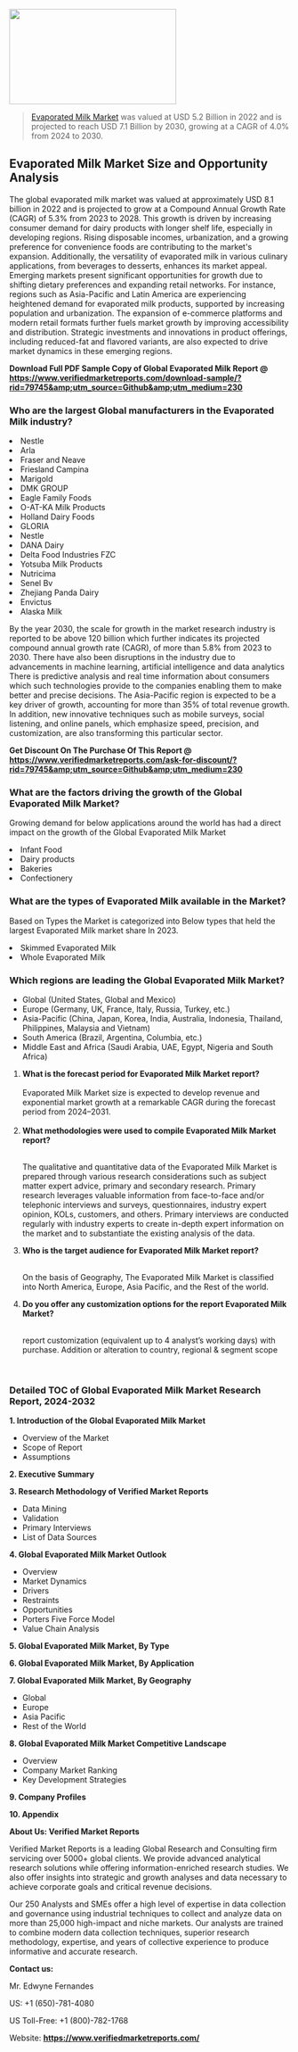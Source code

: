 <img src="https://ffe5etoiles.com/wp-content/uploads/2024/12/MST1-300x171.png" alt="" width="300" height="171" class="alignnone size-medium wp-image-20088" /><blockquote><p><p><a href="https://www.verifiedmarketreports.com/download-sample/?rid=79745&utm_source=Github&utm_medium=230" target="_blank">Evaporated Milk Market</a> was valued at USD 5.2 Billion in 2022 and is projected to reach USD 7.1 Billion by 2030, growing at a CAGR of 4.0% from 2024 to 2030.</p></blockquote><p><h2>Evaporated Milk Market Size and Opportunity Analysis</h2> The global evaporated milk market was valued at approximately USD 8.1 billion in 2022 and is projected to grow at a Compound Annual Growth Rate (CAGR) of 5.3% from 2023 to 2028. This growth is driven by increasing consumer demand for dairy products with longer shelf life, especially in developing regions. Rising disposable incomes, urbanization, and a growing preference for convenience foods are contributing to the market's expansion. Additionally, the versatility of evaporated milk in various culinary applications, from beverages to desserts, enhances its market appeal. Emerging markets present significant opportunities for growth due to shifting dietary preferences and expanding retail networks. For instance, regions such as Asia-Pacific and Latin America are experiencing heightened demand for evaporated milk products, supported by increasing population and urbanization. The expansion of e-commerce platforms and modern retail formats further fuels market growth by improving accessibility and distribution. Strategic investments and innovations in product offerings, including reduced-fat and flavored variants, are also expected to drive market dynamics in these emerging regions. </p><p class=""><strong>Download Full PDF Sample Copy of Global Evaporated Milk Report @ <a href="https://www.verifiedmarketreports.com/download-sample/?rid=79745&amp;utm_source=Github&amp;utm_medium=230" target="_blank">https://www.verifiedmarketreports.com/download-sample/?rid=79745&amp;utm_source=Github&amp;utm_medium=230</a></strong></p><h3 id="" class="">Who are the largest Global manufacturers in the Evaporated Milk industry?</h3><p><li>Nestle</li><li> Arla</li><li> Fraser and Neave</li><li> Friesland Campina</li><li> Marigold</li><li> DMK GROUP</li><li> Eagle Family Foods</li><li> O-AT-KA Milk Products</li><li> Holland Dairy Foods</li><li> GLORIA</li><li> Nestle</li><li> DANA Dairy</li><li> Delta Food Industries FZC</li><li> Yotsuba Milk Products</li><li> Nutricima</li><li> Senel Bv</li><li> Zhejiang Panda Dairy</li><li> Envictus</li><li> Alaska Milk</li></p><div class=""><div class="" dir="" data-message-author-role="" data-message-id="" data-message-model-slug=""><div class=""><div class=""><div class=""><div class="" dir="" data-message-author-role="" data-message-id="" data-message-model-slug=""><div class=""><div class=""><p>By the year 2030, the scale for growth in the market research industry is reported to be above 120 billion which further indicates its projected compound annual growth rate (CAGR), of more than 5.8% from 2023 to 2030. There have also been disruptions in the industry due to advancements in machine learning, artificial intelligence and data analytics There is predictive analysis and real time information about consumers which such technologies provide to the companies enabling them to make better and precise decisions. The Asia-Pacific region is expected to be a key driver of growth, accounting for more than 35% of total revenue growth. In addition, new innovative techniques such as mobile surveys, social listening, and online panels, which emphasize speed, precision, and customization, are also transforming this particular sector.</p><p><strong>Get Discount On The Purchase Of This Report @&nbsp; <a href="https://www.verifiedmarketreports.com/ask-for-discount/?rid=79745&amp;utm_source=Github&amp;utm_medium=230" target="_blank">https://www.verifiedmarketreports.com/ask-for-discount/?rid=79745&amp;utm_source=Github&amp;utm_medium=230</a></strong></p></div></div></div></div></div></div></div></div><h3 id="" class="">What are the factors driving the growth of the Global Evaporated Milk Market?</h3><p id="" class="">Growing demand for below applications around the world has had a direct impact on the growth of the Global Evaporated Milk Market</p><p id="" class=""><li>Infant Food</li><li> Dairy products</li><li> Bakeries</li><li> Confectionery</li></p><h3 id="" class="">What are the types of Evaporated Milk available in the Market?</h3><p id="" class="">Based on Types the Market is categorized into Below types that held the largest Evaporated Milk market share In 2023.</p><p id="" class=""><li>Skimmed Evaporated Milk</li><li> Whole Evaporated Milk</li></p><h3 id="" class="">Which regions are leading the Global Evaporated Milk Market?</h3><ul><li>Global (United States, Global and Mexico)</li><li>Europe (Germany, UK, France, Italy, Russia, Turkey, etc.)</li><li>Asia-Pacific (China, Japan, Korea, India, Australia, Indonesia, Thailand, Philippines, Malaysia and Vietnam)</li><li>South America (Brazil, Argentina, Columbia, etc.)</li><li>Middle East and Africa (Saudi Arabia, UAE, Egypt, Nigeria and South Africa)</li></ul><p><ol><li><strong>What is the forecast period for Evaporated Milk Market report?<br /></strong><br /><span data-sheets-root="1" data-sheets-value="{&quot;1&quot;:2,&quot;2&quot;:&quot;XXXX size is expected to develop revenue and exponential market growth at a remarkable CAGR during the forecast period from 2024&ndash;2030.&quot;}" data-sheets-userformat="{&quot;2&quot;:12674,&quot;4&quot;:{&quot;1&quot;:2,&quot;2&quot;:16776960},&quot;10&quot;:2,&quot;11&quot;:0,&quot;15&quot;:&quot;Arial&quot;,&quot;16&quot;:12}">Evaporated Milk Market size is expected to develop revenue and exponential market growth at a remarkable CAGR during the forecast period from 2024&ndash;2031.</span><br /><br /></li><li><strong>What methodologies were used to compile Evaporated Milk Market report?<br /><br /></strong><p>The qualitative and quantitative data of the&nbsp;Evaporated Milk Market is prepared through various research considerations such as subject matter expert advice, primary and secondary research. Primary research leverages valuable information from face-to-face and/or telephonic interviews and surveys, questionnaires, industry expert opinion, KOLs, customers, and others. Primary interviews are conducted regularly with industry experts to create in-depth expert information on the market and to substantiate the existing analysis of the data.&nbsp;</p></li><li><strong>Who is the target audience for Evaporated Milk Market report?<br /><br /></strong><p>On the basis of Geography, The&nbsp;Evaporated Milk Market is classified into North America, Europe, Asia Pacific, and the Rest of the world.</p></li><li><strong>Do you offer any customization options for the report Evaporated Milk Market?<br /><br /></strong><p>report customization (equivalent up to 4 analyst&rsquo;s working days) with purchase. Addition or alteration to country, regional &amp; segment scope</p><p>&nbsp;</p></li></ol></p><h3 id="" class="">Detailed TOC of Global Evaporated Milk Market Research Report, 2024-2032</h3><p id="" class=""><strong>1. Introduction of the Global Evaporated Milk Market</strong></p><ul><li>Overview of the Market</li><li>Scope of Report</li><li>Assumptions</li></ul><p id="" class=""><strong>2. Executive Summary</strong></p><p id="" class=""><strong>3. Research Methodology of&nbsp;Verified Market Reports</strong></p><ul><li>Data Mining</li><li>Validation</li><li>Primary Interviews</li><li>List of Data Sources</li></ul><p id="" class=""><strong>4. Global Evaporated Milk Market Outlook</strong></p><ul><li>Overview</li><li>Market Dynamics</li><li>Drivers</li><li>Restraints</li><li>Opportunities</li><li>Porters Five Force Model</li><li>Value Chain Analysis</li></ul><p id="" class=""><strong>5. Global Evaporated Milk Market, By&nbsp;Type</strong></p><p id="" class=""><strong>6. Global Evaporated Milk Market, By Application</strong></p><p id="" class=""><strong>7. Global Evaporated Milk Market, By Geography</strong></p><ul><li>Global</li><li>Europe</li><li>Asia Pacific</li><li>Rest of the World</li></ul><p id="" class=""><strong>8. Global Evaporated Milk Market Competitive Landscape</strong></p><ul><li>Overview</li><li>Company Market Ranking</li><li>Key Development Strategies</li></ul><p id="" class=""><strong>9. Company Profiles</strong></p><p id="" class=""><strong>10. Appendix</strong></p><p id="" class=""><strong>About Us: Verified Market Reports</strong></p><p id="" class="">Verified Market Reports is a leading Global Research and Consulting firm servicing over 5000+ global clients. We provide advanced analytical research solutions while offering information-enriched research studies. We also offer insights into strategic and growth analyses and data necessary to achieve corporate goals and critical revenue decisions.</p><p id="" class="">Our 250 Analysts and SMEs offer a high level of expertise in data collection and governance using industrial techniques to collect and analyze data on more than 25,000 high-impact and niche markets. Our analysts are trained to combine modern data collection techniques, superior research methodology, expertise, and years of collective experience to produce informative and accurate research.</p><p id="" class=""><strong>Contact us:</strong></p><p id="" class="">Mr. Edwyne Fernandes</p><p id="" class="">US: +1 (650)-781-4080</p><p id="" class="">US Toll-Free: +1 (800)-782-1768</p><p id="" class="">Website: <a target="" data-test-app-aware-link=""><strong>https://www.verifiedmarketreports.com/</strong></a></p>
